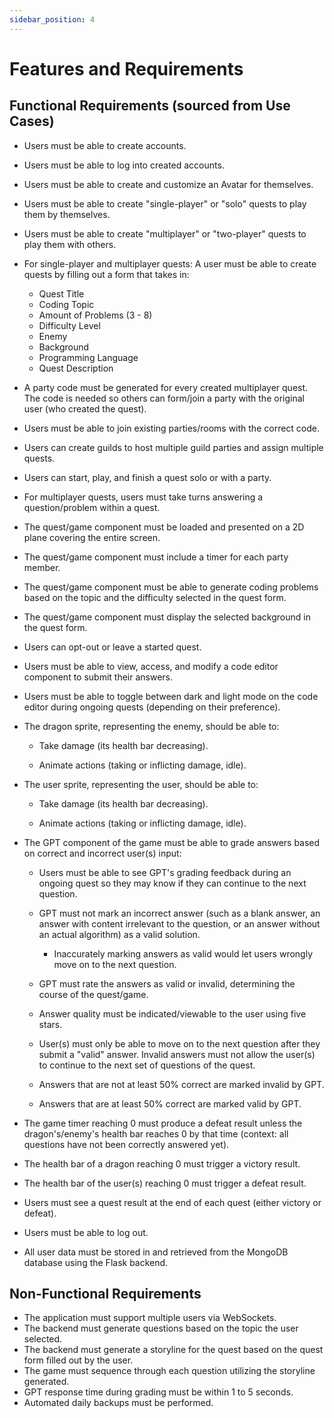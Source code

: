 ```yaml
---
sidebar_position: 4
---
```


# Features and Requirements

## Functional Requirements (sourced from Use Cases)

[//]: # (Use case 1 functional requirement, Create Account)

* Users must be able to create accounts.

* Users must be able to log into created accounts.

* Users must be able to create and customize an Avatar for themselves.

* Users must be able to create "single-player" or "solo" quests to play them by themselves.
* Users must be able to create "multiplayer" or "two-player" quests to play them with others.
* For single-player and multiplayer quests: A user must be able to create quests by filling out a form that takes in:
  * Quest Title
  * Coding Topic
  * Amount of Problems (3 - 8)
  * Difficulty Level
  * Enemy 
  * Background
  * Programming Language
  * Quest Description
* A party code must be generated for every created multiplayer quest. The code is needed so others can form/join a party with the original user (who created the quest).
* Users must be able to join existing parties/rooms with the correct code.
* Users can create guilds to host multiple guild parties and assign multiple quests.
* Users can start, play, and finish a quest solo or with a party.
* For multiplayer quests, users must take turns answering a question/problem within a quest.


* The quest/game component must be loaded and presented on a 2D plane covering the entire screen.

* The quest/game component must include a timer for each party member.

* The quest/game component must be able to generate coding problems based on the topic and the difficulty selected in the quest form.

* The quest/game component must display the selected background in the quest form.

* Users can opt-out or leave a started quest.


* Users must be able to view, access, and modify a code editor component to submit their answers.

* Users must be able to toggle between dark and light mode on the code editor during ongoing quests (depending on their preference).

* The dragon sprite, representing the enemy, should be able to:
  * Take damage (its health bar decreasing).

  * Animate actions (taking or inflicting damage, idle).

* The user sprite, representing the user, should be able to:

  * Take damage (its health bar decreasing).

  * Animate actions (taking or inflicting damage, idle).


* The GPT component of the game must be able to grade answers based on correct and incorrect user(s) input:
  
  * Users must be able to see GPT's grading feedback during an ongoing quest so they may know if they can continue to the next question.

  * GPT must not mark an incorrect answer (such as a blank answer, an answer with content irrelevant to the question, or an answer without an actual algorithm) as a valid solution. 
    * Inaccurately marking answers as valid would let users wrongly move on to the next question.

  * GPT must rate the answers as valid or invalid, determining the course of the quest/game.

  * Answer quality must be indicated/viewable to the user using five stars.

  * User(s) must only be able to move on to the next question after they submit a "valid" answer. Invalid answers must not allow the user(s) to continue to the next set of questions of the quest.

  * Answers that are not at least 50% correct are marked invalid by GPT.

  * Answers that are at least 50% correct are marked valid by GPT.

* The game timer reaching 0 must produce a defeat result unless the dragon's/enemy's health bar reaches 0 by that time (context: all questions have not been correctly answered yet).

* The health bar of a dragon reaching 0 must trigger a victory result.

* The health bar of the user(s) reaching 0 must trigger a defeat result.

* Users must see a quest result at the end of each quest (either victory or defeat).

* Users must be able to log out.

* All user data must be stored in and retrieved from the MongoDB database using the Flask backend.


## Non-Functional Requirements
* The application must support multiple users via WebSockets.
* The backend must generate questions based on the topic the user selected.
* The backend must generate a storyline for the quest based on the quest form filled out by the user.
* The game must sequence through each question utilizing the storyline generated.
* GPT response time during grading must be within 1 to 5 seconds.
* Automated daily backups must be performed.

